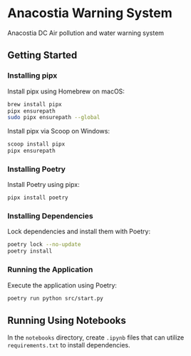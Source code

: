 # Anacostia Warning System

Anacostia DC Air pollution and water warning system

## Getting Started

### Installing pipx

Install pipx using Homebrew on macOS:

```bash
brew install pipx
pipx ensurepath
sudo pipx ensurepath --global
```

Install pipx via Scoop on Windows:

```bash
scoop install pipx
pipx ensurepath
```

### Installing Poetry

Install Poetry using pipx:

```bash
pipx install poetry
```

### Installing Dependencies

Lock dependencies and install them with Poetry:

```bash
poetry lock --no-update
poetry install
```

### Running the Application

Execute the application using Poetry:

```bash
poetry run python src/start.py
```

## Running Using Notebooks

In the `notebooks` directory, create `.ipynb` files that can utilize `requirements.txt` to install dependencies.